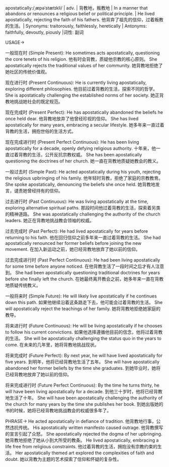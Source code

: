 apostatically:/ˌæpəˈstætɪkli/ | adv. | 背教地，叛教地 | In a manner that abandons or renounces a religious belief or political principle. | He lived apostatically, rejecting the faith of his fathers. 他背弃了祖先的信仰，过着叛教的生活。| Synonyms: traitorously, faithlessly, heretically | Antonyms: faithfully, devoutly, piously |词性: 副词

USAGE->

一般现在时 (Simple Present):
He sometimes acts apostatically, questioning the core tenets of his religion. 他有时会背教，质疑他宗教的核心原则。
She apostatically rejects the traditional values of her community. 她背教地拒绝了她社区的传统价值观。


现在进行时 (Present Continuous):
He is currently living apostatically, exploring different philosophies. 他目前过着背教的生活，探索不同的哲学。
She is apostatically challenging the established norms of her society. 她正背教地挑战她社会的既定规范。


现在完成时 (Present Perfect):
He has apostatically abandoned the beliefs he once held dear. 他背教地放弃了他曾经珍视的信仰。
She has lived apostatically for many years, embracing a secular lifestyle. 她多年来一直过着背教的生活，拥抱世俗的生活方式。


现在完成进行时 (Present Perfect Continuous):
He has been living apostatically for a decade, openly defying religious authority.  十年来，他一直过着背教的生活，公开反抗宗教权威。
She has been apostatically questioning the doctrines of her church. 她一直在背教地质疑她教会的教义。


一般过去时 (Simple Past):
He acted apostatically during his youth, rejecting the religious upbringing of his family. 他年轻时背教，拒绝了家庭的宗教教育。
She spoke apostatically, denouncing the beliefs she once held. 她背教地发言，谴责她曾经持有的信仰。


过去进行时 (Past Continuous):
He was living apostatically at the time, exploring alternative spiritual paths. 那段时间他过着背教的生活，探索着另类的精神道路。
She was apostatically challenging the authority of the church leaders. 她正在背教地挑战教会领袖的权威。


过去完成时 (Past Perfect):
He had lived apostatically for years before returning to his faith.  他在回归信仰之前多年来一直过着背教的生活。
She had apostatically renounced her former beliefs before joining the new movement. 在加入新运动之前，她已经背教地放弃了她以前的信仰。


过去完成进行时 (Past Perfect Continuous):
He had been living apostatically for some time before anyone noticed.  在他背教生活了一段时间之后才有人注意到。
She had been apostatically questioning traditional doctrines for years before she finally left the church. 在她最终离开教会之前，她多年来一直在背教地质疑传统教义。


一般将来时 (Simple Future):
He will likely live apostatically if he continues down this path. 如果他继续沿着这条路走下去，他可能会过着背教的生活。
She will apostatically reject the teachings of her family. 她将背教地拒绝她家庭的教导。


将来进行时 (Future Continuous):
He will be living apostatically if he chooses to follow his current convictions. 如果他选择遵循他目前的信念，他将过着背教的生活。
She will be apostatically challenging the status quo in the years to come. 在未来的几年里，她将背教地挑战现状。


将来完成时 (Future Perfect):
By next year, he will have lived apostatically for five years. 到明年，他将已经背教地生活了五年。
She will have apostatically abandoned her former beliefs by the time she graduates. 到她毕业时，她将已经背教地放弃了她以前的信仰。


将来完成进行时 (Future Perfect Continuous):
By the time he turns thirty, he will have been living apostatically for a decade. 到他三十岁时，他将已经背教地生活了十年。
She will have been apostatically challenging the authority of the church for many years by the time she publishes her book. 到她出版她的书的时候，她将已经背教地挑战教会的权威很多年了。



PHRASE->
He acted apostatically in defiance of tradition. 他背教地行事，公然违抗传统。
His apostatically written manifesto caused outrage. 他背教撰写的宣言引起了众怒。
She apostatically rejected the dogma of her upbringing. 她背教地拒绝了她从小到大所受的教条。
He lived apostatically, embracing a life free from religious constraints. 他过着背教的生活，拥抱没有宗教约束的生活。
Her apostatically themed art explored the complexities of faith and doubt.  她以背教为主题的艺术探索了信仰和怀疑的复杂性。
